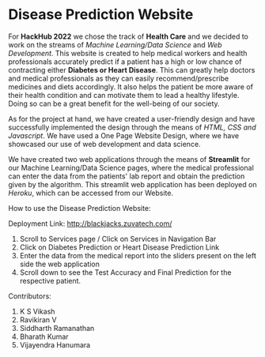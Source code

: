 # Disease Prediction Website

For **HackHub 2022** we chose the track of **Health Care** and we decided to work on the streams of _Machine Learning/Data Science_ and _Web Development_. This website is created to help medical workers and health professionals accurately predict if a patient has a high or low chance of contracting either **Diabetes or Heart Disease**. This can greatly help doctors and medical professionals as they can easily recommend/prescribe medicines and diets accordingly. It also helps the patient be more aware of their health condition and can motivate them to lead a healthy lifestyle. Doing so can be a great benefit for the well-being of our society.

As for the project at hand, we have created a user-friendly design and have successfully implemented the design through the means of _HTML, CSS and Javascript_. We have used a One Page Website Design, where we have showcased our use of web development and data science.

We have created two web applications through the means of **Streamlit** for our Machine Learning/Data Science pages, where the medical professional can enter the data from the patients' lab report and obtain the prediction given by the algorithm. This streamlit web application has been deployed on _Heroku_, which can be accessed from our Website.

How to use the Disease Prediction Website:

Deployment Link: http://blackjacks.zuvatech.com/

1. Scroll to Services page / Click on Services in Navigation Bar
2. Click on Diabetes Prediction or Heart Disease Prediction Link
3. Enter the data from the medical report into the sliders present on the left side the web application
4. Scroll down to see the Test Accuracy and Final Prediction for the respective patient.

Contributors:

1. K S Vikash
2. Ravikiran V
3. Siddharth Ramanathan
4. Bharath Kumar
5. Vijayendra Hanumara
